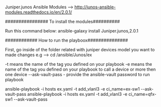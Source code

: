 
Juniper.junos Ansible Modules --> http://junos-ansible-modules.readthedocs.io/en/2.0.1/

################ To install the modules##########

Run this command below:
ansible-galaxy install Juniper.junos,2.0.1

############ How to run the playboox###############

First, go inside of the folder related with juniper devices model you want to made changes
e.g --> cd /ansible/Junos/ex

-t means the name of the tag you defined on your playbook
-e means the name of the tag you defined on your playbook to call a device or more then one device
--ask-vault-pass - provide the ansible-vault password to run playbook

ansible-playbook -i hosts ex.yaml -t add_vlanl3 -e ci_name=ex-sw1 --ask-vault-pass
ansible-playbook -i hosts ex.yaml -t add_vlanl3 -e ci_name=qfx-sw1 --ask-vault-pass
